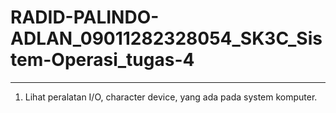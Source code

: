 # RADID-PALINDO-ADLAN_09011282328054_SK3C_Sistem-Operasi_tugas-4
<hr>

1. Lihat peralatan I/O, character device, yang ada pada system komputer.
   
